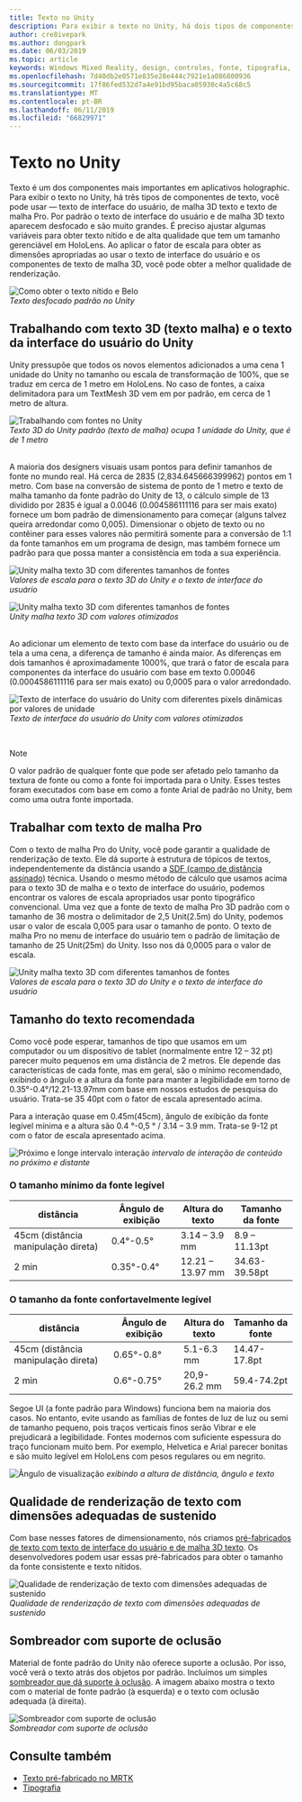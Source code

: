 ```yaml
---
title: Texto no Unity
description: Para exibir o texto no Unity, há dois tipos de componentes de texto, você pode usar — o texto de interface do usuário e o texto 3D de malha.
author: cre8ivepark
ms.author: dongpark
ms.date: 06/03/2019
ms.topic: article
keywords: Windows Mixed Reality, design, controles, fonte, tipografia, interface do usuário, experiência do usuário
ms.openlocfilehash: 7d40db2e0571e835e28e444c7921e1a086800936
ms.sourcegitcommit: 17f86fed532d7a4e91bd95baca05930c4a5c68c5
ms.translationtype: MT
ms.contentlocale: pt-BR
ms.lasthandoff: 06/11/2019
ms.locfileid: "66829971"
---
```

# <a name="text-in-unity"></a>Texto no Unity

Texto é um dos componentes mais importantes em aplicativos holographic. Para exibir o texto no Unity, há três tipos de componentes de texto, você pode usar — texto de interface do usuário, de malha 3D texto e texto de malha Pro. Por padrão o texto de interface do usuário e de malha 3D texto aparecem desfocado e são muito grandes. É preciso ajustar algumas variáveis para obter texto nítido e de alta qualidade que tem um tamanho gerenciável em HoloLens. Ao aplicar o fator de escala para obter as dimensões apropriadas ao usar o texto de interface do usuário e os componentes de texto de malha 3D, você pode obter a melhor qualidade de renderização.

![Como obter o texto nítido e Belo](images/hug-text-02-640px.png)<br>
*Texto desfocado padrão no Unity*

## <a name="working-with-unitys-3d-texttext-mesh-and-ui-text"></a>Trabalhando com texto 3D (texto malha) e o texto da interface do usuário do Unity

Unity pressupõe que todos os novos elementos adicionados a uma cena 1 unidade do Unity no tamanho ou escala de transformação de 100%, que se traduz em cerca de 1 metro em HoloLens. No caso de fontes, a caixa delimitadora para um TextMesh 3D vem em por padrão, em cerca de 1 metro de altura.

![Trabalhando com fontes no Unity](images/640px-hug-text-03.png)<br>
*Texto 3D do Unity padrão (texto de malha) ocupa 1 unidade do Unity, que é de 1 metro*

<br>
A maioria dos designers visuais usam pontos para definir tamanhos de fonte no mundo real. Há cerca de 2835 (2,834.645666399962) pontos em 1 metro. Com base na conversão de sistema de ponto de 1 metro e texto de malha tamanho da fonte padrão do Unity de 13, o cálculo simple de 13 dividido por 2835 é igual a 0.0046 (0.004586111116 para ser mais exato) fornece um bom padrão de dimensionamento para começar (alguns talvez queira arredondar como 0,005). Dimensionar o objeto de texto ou no contêiner para esses valores não permitirá somente para a conversão de 1:1 da fonte tamanhos em um programa de design, mas também fornece um padrão para que possa manter a consistência em toda a sua experiência.

![Unity malha texto 3D com diferentes tamanhos de fontes](images/Text_In_Unity_Measurements1.png)<br>
*Valores de escala para o texto 3D do Unity e o texto de interface do usuário*

![Unity malha texto 3D com diferentes tamanhos de fontes](images/hug-text-05-1000px.png)<br>
*Unity malha texto 3D com valores otimizados*

<br>
Ao adicionar um elemento de texto com base da interface do usuário ou de tela a uma cena, a diferença de tamanho é ainda maior. As diferenças em dois tamanhos é aproximadamente 1000%, que trará o fator de escala para componentes da interface do usuário com base em texto 0.00046 (0.0004586111116 para ser mais exato) ou 0,0005 para o valor arredondado.

![Texto de interface do usuário do Unity com diferentes pixels dinâmicas por valores de unidade](images/hug-text-04-1000px.png)<br>
*Texto de interface do usuário do Unity com valores otimizados*

<br>

>[!NOTE]
>O valor padrão de qualquer fonte que pode ser afetado pelo tamanho da textura de fonte ou como a fonte foi importada para o Unity. Esses testes foram executados com base em como a fonte Arial de padrão no Unity, bem como uma outra fonte importada.

## <a name="working-with-text-mesh-pro"></a>Trabalhar com texto de malha Pro

Com o texto de malha Pro do Unity, você pode garantir a qualidade de renderização de texto. Ele dá suporte à estrutura de tópicos de textos, independentemente da distância usando a [SDF (campo de distância assinado)](https://steamcdn-a.akamaihd.net/apps/valve/2007/SIGGRAPH2007_AlphaTestedMagnification.pdf) técnica. Usando o mesmo método de cálculo que usamos acima para o texto 3D de malha e o texto de interface do usuário, podemos encontrar os valores de escala apropriados usar ponto tipográfico convencional. Uma vez que a fonte de texto de malha Pro 3D padrão com o tamanho de 36 mostra o delimitador de 2,5 Unit(2.5m) do Unity, podemos usar o valor de escala 0,005 para usar o tamanho de ponto. O texto de malha Pro no menu de interface do usuário tem o padrão de limitação de tamanho de 25 Unit(25m) do Unity. Isso nos dá 0,0005 para o valor de escala.

![Unity malha texto 3D com diferentes tamanhos de fontes](images/Text_In_Unity_Measurements2.png)<br>
*Valores de escala para o texto 3D do Unity e o texto de interface do usuário*

## <a name="recommended-text-size"></a>Tamanho do texto recomendada
Como você pode esperar, tamanhos de tipo que usamos em um computador ou um dispositivo de tablet (normalmente entre 12 – 32 pt) parecer muito pequenos em uma distância de 2 metros. Ele depende das características de cada fonte, mas em geral, são o mínimo recomendado, exibindo o ângulo e a altura da fonte para manter a legibilidade em torno de 0.35°-0.4°/12.21-13.97mm com base em nossos estudos de pesquisa do usuário. Trata-se 35 40pt com o fator de escala apresentado acima. 

Para a interação quase em 0.45m(45cm), ângulo de exibição da fonte legível mínima e a altura são 0.4 °-0,5 ° / 3.14 – 3.9 mm. Trata-se 9-12 pt com o fator de escala apresentado acima.

![Próximo e longe intervalo interação](images/typography-distance-1000px.jpg)
*intervalo de interação de conteúdo no próximo e distante*

### <a name="the-minimum-legible-font-size"></a>O tamanho mínimo da fonte legível
| distância | Ângulo de exibição | Altura do texto | Tamanho da fonte |
|---------|---------|---------|---------|
| 45cm (distância manipulação direta) | 0.4°-0.5° | 3.14 – 3.9 mm | 8.9 – 11.13pt |
| 2 min | 0.35°-0.4° | 12.21 – 13.97 mm | 34.63-39.58pt |


### <a name="the-comfortably-legible-font-size"></a>O tamanho da fonte confortavelmente legível
| distância | Ângulo de exibição | Altura do texto | Tamanho da fonte |
|---------|---------|---------|---------|
| 45cm (distância manipulação direta) | 0.65°-0.8° | 5.1-6.3 mm | 14.47-17.8pt |
| 2 min | 0.6°-0.75° | 20,9-26.2 mm | 59.4-74.2pt |

Segoe UI (a fonte padrão para Windows) funciona bem na maioria dos casos. No entanto, evite usando as famílias de fontes de luz de luz ou semi de tamanho pequeno, pois traços verticais finos serão Vibrar e ele prejudicará a legibilidade. Fontes modernos com suficiente espessura do traço funcionam muito bem. Por exemplo, Helvetica e Arial parecer bonitas e são muito legível em HoloLens com pesos regulares ou em negrito.


![Ângulo de visualização](images/Text_In_Unity_ViewingAngle.jpg)
*exibindo a altura de distância, ângulo e texto*

## <a name="sharp-text-rendering-quality-with-proper-dimension"></a>Qualidade de renderização de texto com dimensões adequadas de sustenido

Com base nesses fatores de dimensionamento, nós criamos [pré-fabricados de texto com texto de interface do usuário e de malha 3D texto](https://github.com/Microsoft/MixedRealityToolkit-Unity/tree/mrtk_release/Assets/MixedRealityToolkit.SDK/StandardAssets/Prefabs/Text). Os desenvolvedores podem usar essas pré-fabricados para obter o tamanho da fonte consistente e texto nítidos.

![Qualidade de renderização de texto com dimensões adequadas de sustenido](images/hug-text-06-1000px.png)<br>
*Qualidade de renderização de texto com dimensões adequadas de sustenido*

## <a name="shader-with-occlusion-support"></a>Sombreador com suporte de oclusão

Material de fonte padrão do Unity não oferece suporte a oclusão. Por isso, você verá o texto atrás dos objetos por padrão. Incluímos um simples [sombreador que dá suporte à oclusão](https://github.com/microsoft/MixedRealityToolkit-Unity/blob/mrtk_release/Assets/MixedRealityToolkit/StandardAssets/Shaders/Text3DShader.shader). A imagem abaixo mostra o texto com o material de fonte padrão (à esquerda) e o texto com oclusão adequada (à direita).

![Sombreador com suporte de oclusão](images/hug-text-07-1000px.png)<br>
*Sombreador com suporte de oclusão*


## <a name="see-also"></a>Consulte também
* [Texto pré-fabricado no MRTK](https://github.com/Microsoft/MixedRealityToolkit-Unity/tree/mrtk_release/Assets/MixedRealityToolkit.SDK/StandardAssets/Prefabs/Text)
* [Tipografia](typography.md)

 

